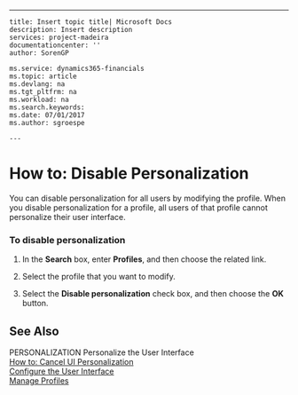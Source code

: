 ---
    title: Insert topic title| Microsoft Docs
    description: Insert description
    services: project-madeira
    documentationcenter: ''
    author: SorenGP

    ms.service: dynamics365-financials
    ms.topic: article
    ms.devlang: na
    ms.tgt_pltfrm: na
    ms.workload: na
    ms.search.keywords:
    ms.date: 07/01/2017
    ms.author: sgroespe

    ---
# How to: Disable Personalization
You can disable personalization for all users by modifying the profile. When you disable personalization for a profile, all users of that profile cannot personalize their user interface.  
  
### To disable personalization  
  
1.  In the **Search** box, enter **Profiles**, and then choose the related link.  
  
2.  Select the profile that you want to modify.  
  
3.  Select the **Disable personalization** check box, and then choose the **OK** button.  
  
## See Also  
 PERSONALIZATION Personalize the User Interface   
 [How to: Cancel UI Personalization](../FullExperience/how-to-cancel-ui-personalization.md)   
 [Configure the User Interface](../FullExperience/configure-the-user-interface.md)   
 [Manage Profiles](../FullExperience/manage-profiles.md)